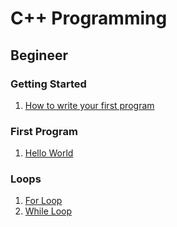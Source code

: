 # C++ Programming

## Begineer

### Getting Started
1. [How to write your first program](./noob/how-to-write-your-first-program.md)

### First Program
1. [Hello World](./noob/hello-world.md)

### Loops
1. [For Loop](./noob/loops/for-loop.md)
1. [While Loop](./noob/loops/while-loop.md)
